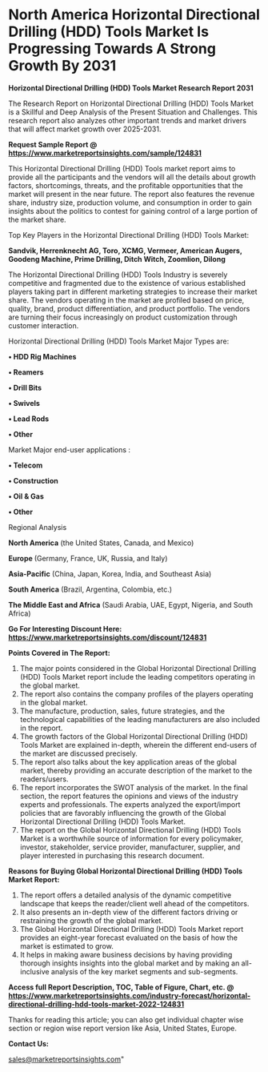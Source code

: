 # North America Horizontal Directional Drilling (HDD) Tools Market Is Progressing Towards A Strong Growth By 2031

<strong>Horizontal Directional Drilling (HDD) Tools Market Research Report 2031</strong>

The Research Report on Horizontal Directional Drilling (HDD) Tools Market is a Skillful and Deep Analysis of the Present Situation and Challenges. This research report also analyzes other important trends and market drivers that will affect market growth over 2025-2031.

<strong>Request Sample Report @ <a href=https://www.marketreportsinsights.com/sample/124831>https://www.marketreportsinsights.com/sample/124831</a></strong>

This Horizontal Directional Drilling (HDD) Tools market report aims to provide all the participants and the vendors will all the details about growth factors, shortcomings, threats, and the profitable opportunities that the market will present in the near future. The report also features the revenue share, industry size, production volume, and consumption in order to gain insights about the politics to contest for gaining control of a large portion of the market share.

Top Key Players in the Horizontal Directional Drilling (HDD) Tools Market:

<strong>Sandvik, Herrenknecht AG, Toro, XCMG, Vermeer, American Augers, Goodeng Machine, Prime Drilling, Ditch Witch, Zoomlion, Dilong</strong>

The Horizontal Directional Drilling (HDD) Tools Industry is severely competitive and fragmented due to the existence of various established players taking part in different marketing strategies to increase their market share. The vendors operating in the market are profiled based on price, quality, brand, product differentiation, and product portfolio. The vendors are turning their focus increasingly on product customization through customer interaction.

Horizontal Directional Drilling (HDD) Tools Market Major Types are:

<strong>• HDD Rig Machines

• Reamers

• Drill Bits

• Swivels

• Lead Rods

• Other</strong>

Market Major end-user applications :

<strong>• Telecom

• Construction

• Oil & Gas

• Other</strong>

Regional Analysis

</u><strong><b>North America</b></strong> (the United States, Canada, and Mexico)

<strong><b>Europe </b></strong>(Germany, France, UK, Russia, and Italy)

<strong><b>Asia-Pacific</b></strong> (China, Japan, Korea, India, and Southeast Asia)

<strong><b>South America</b></strong> (Brazil, Argentina, Colombia, etc.)

<strong><b>The Middle East and Africa</b></strong> (Saudi Arabia, UAE, Egypt, Nigeria, and South Africa)

<strong>Go For Interesting Discount Here: <a href=https://www.marketreportsinsights.com/discount/124831>https://www.marketreportsinsights.com/discount/124831</a></strong>

<strong>Points Covered in The Report:</strong>
<ol>
  <li>The major points considered in the Global Horizontal Directional Drilling (HDD) Tools Market report include the leading competitors operating in the global market.</li>
  <li>The report also contains the company profiles of the players operating in the global market.</li>
  <li>The manufacture, production, sales, future strategies, and the technological capabilities of the leading manufacturers are also included in the report.</li>
  <li>The growth factors of the Global Horizontal Directional Drilling (HDD) Tools Market are explained in-depth, wherein the different end-users of the market are discussed precisely.</li>
  <li>The report also talks about the key application areas of the global market, thereby providing an accurate description of the market to the readers/users.</li>
  <li>The report incorporates the SWOT analysis of the market. In the final section, the report features the opinions and views of the industry experts and professionals. The experts analyzed the export/import policies that are favorably influencing the growth of the Global Horizontal Directional Drilling (HDD) Tools Market.</li>
  <li>The report on the Global Horizontal Directional Drilling (HDD) Tools Market is a worthwhile source of information for every policymaker, investor, stakeholder, service provider, manufacturer, supplier, and player interested in purchasing this research document.</li>
</ol>
<strong>Reasons for Buying Global Horizontal Directional Drilling (HDD) Tools Market Report:</strong>

<ol>
  <li>The report offers a detailed analysis of the dynamic competitive landscape that keeps the reader/client well ahead of the competitors.</li>
  <li>It also presents an in-depth view of the different factors driving or restraining the growth of the global market.</li>
  <li>The Global Horizontal Directional Drilling (HDD) Tools Market report provides an eight-year forecast evaluated on the basis of how the market is estimated to grow.</li>
  <li>It helps in making aware business decisions by having providing thorough insights insights into the global market and by making an all-inclusive analysis of the key market segments and sub-segments.</li>
</ol>
<strong>Access full Report Description, TOC, Table of Figure, Chart, etc. @ <a href=https://www.marketreportsinsights.com/industry-forecast/horizontal-directional-drilling-hdd-tools-market-2022-124831>https://www.marketreportsinsights.com/industry-forecast/horizontal-directional-drilling-hdd-tools-market-2022-124831</a></strong>


Thanks for reading this article; you can also get individual chapter wise section or region wise report version like Asia, United States, Europe.

<strong>Contact Us:</strong>

sales@marketreportsinsights.com"

